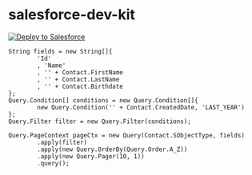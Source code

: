 # salesforce-dev-kit


<a href="https://githubsfdeploy.herokuapp.com">
  <img alt="Deploy to Salesforce"
       src="https://raw.githubusercontent.com/afawcett/githubsfdeploy/master/deploy.png">
</a>

```apex
String fields = new String[]{
        'Id'
        , 'Name'
        , '' + Contact.FirstName
        , '' + Contact.LastName
        , '' + Contact.Birthdate
};
Query.Condition[] conditions = new Query.Condition[]{
        new Query.Condition('' + Contact.CreatedDate, 'LAST_YEAR')
};
Query.Filter filter = new Query.Filter(conditions);

Query.PageContext pageCtx = new Query(Contact.SObjectType, fields)
        .apply(filter)
        .apply(new Query.OrderBy(Query.Order.A_Z))
        .apply(new Query.Pager(10, 1))
        .query();
```


